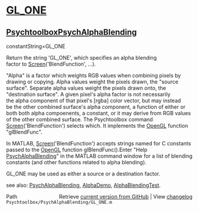 # [GL_ONE](GL_ONE)
## [Psychtoolbox](Psychtoolbox)[PsychAlphaBlending](PsychAlphaBlending)

constantString=GL\_ONE  
  
Return the string 'GL\_ONE', which specifies an alpha blending  
factor to [Screen](Screen)('BlendFunction', ...).    
  
"Alpha" is a factor which weights RGB values when combining pixels by  
drawing or copying.  Alpha values weight the pixels drawn, the "source  
surface".   Separate alpha values weight the pixels drawn onto, the  
"destination surface".   A given pixel's alpha factor is not necessarily  
the alpha component of that pixel's [rgba] color vector, but may instead  
be the other combined surface's alpha component, a function of either or  
both both alpha compoenents, a constant, or it may derive from RGB values  
of the other combined surface.  The Psychtoolbox command  
[Screen](Screen)('BlendFunction') selects which. It implements the [OpenGL](OpenGL) function  
"glBlendFunc".  
  
In MATLAB, [Screen](Screen)('BlendFunction') accepts strings named for C constants  
passed to the [OpenGL](OpenGL) function glBlendFunc().Enter "Help  
[PsychAlphaBlending](PsychAlphaBlending)" in the MATLAB command window for a list of blending  
constants (and other functions related to alpha blending).    
  
GL\_ONE may be used as either a source or a destination factor.  
  
  
see also: [PsychAlphaBlending](PsychAlphaBlending), [AlphaDemo](AlphaDemo), [AlphaBlendingTest](AlphaBlendingTest).  




<div class="code_header" style="text-align:right;">
  <span style="float:left;">Path&nbsp;&nbsp;</span> <span class="counter">Retrieve <a href=
  "https://raw.github.com/Psychtoolbox-3/Psychtoolbox-3/beta/Psychtoolbox/PsychAlphaBlending/GL_ONE.m">current version from GitHub</a> | View <a href=
  "https://github.com/Psychtoolbox-3/Psychtoolbox-3/commits/beta/Psychtoolbox/PsychAlphaBlending/GL_ONE.m">changelog</a></span>
</div>
<div class="code">
  <code>Psychtoolbox/PsychAlphaBlending/GL_ONE.m</code>
</div>

